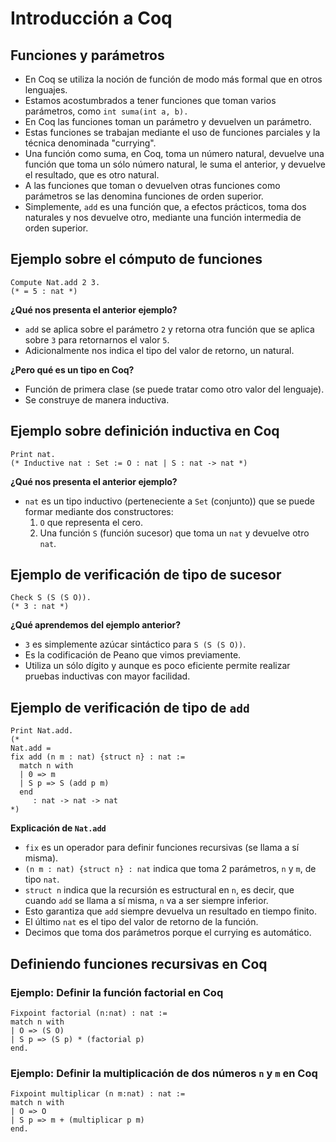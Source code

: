 # Introducción a Coq

## Funciones y parámetros

- En Coq se utiliza la noción de función de modo más formal que en otros lenguajes.
- Estamos acostumbrados a tener funciones que toman varios parámetros, como `int suma(int a, b).`
- En Coq las funciones toman un parámetro y devuelven un parámetro.
- Estas funciones se trabajan mediante el uso de funciones parciales y la técnica denominada "currying".
- Una función como suma, en Coq, toma un número natural, devuelve una función que toma un sólo número natural, le suma el anterior, y devuelve el resultado, que es otro natural.
- A las funciones que toman o devuelven otras funciones como parámetros se las denomina funciones de orden superior.
- Simplemente, `add` es una función que, a efectos prácticos, toma dos naturales y nos devuelve otro, mediante una función intermedia de orden superior.

## Ejemplo sobre el cómputo de funciones

```coq
Compute Nat.add 2 3.
(* = 5 : nat *)
```

**¿Qué nos presenta el anterior ejemplo?**

- `add` se aplica sobre el parámetro `2` y retorna otra función que se aplica sobre `3` para retornarnos el valor `5`.
- Adicionalmente nos indica el tipo del valor de retorno, un natural.

**¿Pero qué es un tipo en Coq?**

- Función de primera clase (se puede tratar como otro valor del lenguaje).
- Se construye de manera inductiva.

## Ejemplo sobre definición inductiva en Coq

```coq
Print nat.
(* Inductive nat : Set := O : nat | S : nat -> nat *)
```

**¿Qué nos presenta el anterior ejemplo?**

- `nat` es un tipo inductivo (perteneciente a `Set` (conjunto)) que se puede formar mediante dos constructores:
  1. `O` que representa el cero.
  2. Una función `S` (función sucesor) que toma un `nat` y devuelve otro `nat`.

## Ejemplo de verificación de tipo de sucesor

```coq
Check S (S (S O)).
(* 3 : nat *)
```

**¿Qué aprendemos del ejemplo anterior?**

- `3` es simplemente azúcar sintáctico para `S (S (S O))`.
- Es la codificación de Peano que vimos previamente.
- Utiliza un sólo dígito y aunque es poco eficiente permite realizar pruebas inductivas con mayor facilidad.

## Ejemplo de verificación de tipo de `add`

```coq
Print Nat.add.
(*
Nat.add =
fix add (n m : nat) {struct n} : nat :=
  match n with
  | 0 => m
  | S p => S (add p m)
  end
     : nat -> nat -> nat
*)
```

**Explicación de `Nat.add`**

- `fix` es un operador para definir funciones recursivas (se llama a sí misma).
- `(n m : nat) {struct n} : nat` indica que toma 2 parámetros, `n` y `m`, de tipo `nat`.
- `struct n` indica que la recursión es estructural en `n`, es decir, que cuando `add` se llama a sí misma, `n` va a ser siempre inferior.
- Esto garantiza que `add` siempre devuelva un resultado en tiempo finito.
- El último `nat` es el tipo del valor de retorno de la función.
- Decimos que toma dos parámetros porque el currying es automático.

## Definiendo funciones recursivas en Coq

### Ejemplo: Definir la función factorial en Coq

```coq
Fixpoint factorial (n:nat) : nat :=
match n with
| O => (S O)
| S p => (S p) * (factorial p)
end.
```

### Ejemplo: Definir la multiplicación de dos números `n` y `m` en Coq

```coq
Fixpoint multiplicar (n m:nat) : nat :=
match n with
| O => O
| S p => m + (multiplicar p m)
end.
```

